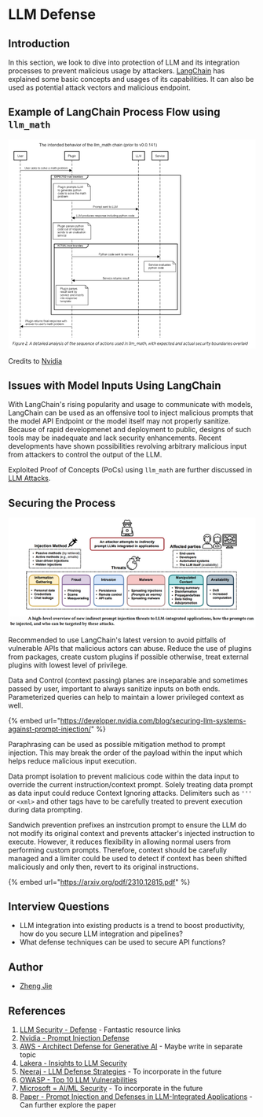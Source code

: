 # LLM Defense

## Introduction

In this section, we look to dive into protection of LLM and its integration processes to prevent malicious usage by attackers. [LangChain](langchain-overview.md) has explained some basic concepts and usages of its capabilities. It can also be used as potential attack vectors and malicious endpoint. 

## Example of LangChain Process Flow using `llm_math`

![LangChain Process Flow](../.gitbook/assets/llm/langchain-flow.png)

Credits to [Nvidia](https://developer.nvidia.com/blog/securing-llm-systems-against-prompt-injection/)

## Issues with Model Inputs Using LangChain

With LangChain's rising popularity and usage to communicate with models, LangChain can be used as an offensive tool to inject malicious prompts that the model API Endpoint or the model itself may not properly sanitize. Because of rapid developmenet and deployment to public, designs of such tools may be inadequate and lack security enhancements. Recent developments have shown possibilities revolving arbitrary malicious input from attackers to control the output of the LLM.

Exploited Proof of Concepts (PoCs) using `llm_math` are further discussed in [LLM Attacks](attacks.md).

## Securing the Process

![LLM Threat Model](../.gitbook/assets/llm/threat-model.png)

Recommended to use LangChain's latest version to avoid pitfalls of vulnerable APIs that malicious actors can abuse. Reduce the use of plugins from packages, create custom plugins if possible otherwise, treat external plugins with lowest level of privilege.

Data and Control (context passing) planes are inseparable and sometimes passed by user, important to always sanitize inputs on both ends. Parameterized queries can help to maintain a lower privileged context as well.

{% embed url="https://developer.nvidia.com/blog/securing-llm-systems-against-prompt-injection/" %}

Paraphrasing can be used as possible mitigation method to prompt injection. This may break the order of the payload within the input which helps reduce malicious input execution.

Data prompt isolation to prevent malicious code within the data input to override the current instruction/context prompt. Solely treating data prompt as data input could reduce Context Ignoring attacks. Delimiters such as `'''` or `<xml>` and other tags have to be carefully treated to prevent execution during data prompting.

Sandwich prevention prefixes an instrcution prompt to ensure the LLM do not modify its original context and prevents attacker's injected instruction to execute. However, it reduces flexibility in allowing normal users from performing custom prompts. Therefore, context should be carefully managed and a limiter could be used to detect if context has been shifted maliciously and only then, revert to its original instructions.

{% embed url="https://arxiv.org/pdf/2310.12815.pdf" %}

## Interview Questions

* LLM integration into existing products is a trend to boost productivity, how do you secure LLM integration and pipelines?
* What defense techniques can be used to secure API functions?

## Author

- [Zheng Jie](https://github.com/Bread7)

## References

1. [LLM Security - Defense](https://llmsecurity.net/#defenses--detections) - Fantastic resource links
2. [Nvidia - Prompt Injection Defense](https://developer.nvidia.com/blog/securing-llm-systems-against-prompt-injection/)
3. [AWS - Architect Defense for Generative AI](https://aws.amazon.com/blogs/machine-learning/architect-defense-in-depth-security-for-generative-ai-applications-using-the-owasp-top-10-for-llms/) - Maybe write in separate topic
4. [Lakera - Insights to LLM Security](https://www.lakera.ai/blog/llm-security#real-world-insights-and-resources-in-llm-security)
5. [Neeraj - LLM Defense Strategies](https://medium.com/@nvarshney97/llm-defense-strategies-45457549c78e) - To incorporate in the future
6. [OWASP - Top 10 LLM Vulnerabilities](https://owasp.org/www-project-top-10-for-large-language-model-applications/assets/PDF/OWASP-Top-10-for-LLMs-2023-v1_1.pdf)
7. [Microsoft = AI/ML Security](https://learn.microsoft.com/en-us/security/engineering/threat-modeling-aiml) - To incorporate in the future
8. [Paper - Prompt Injection and Defenses in LLM-Integrated Applications](https://arxiv.org/pdf/2310.12815.pdf) - Can further explore the paper
